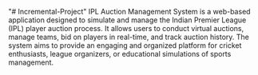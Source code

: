 "# Incremental-Project" 
IPL Auction Management System is a web-based application designed to simulate and manage the Indian Premier League (IPL) player auction process. It allows users to conduct virtual auctions, manage teams, bid on players in real-time, and track auction history. The system aims to provide an engaging and organized platform for cricket enthusiasts, league organizers, or educational simulations of sports management. 

